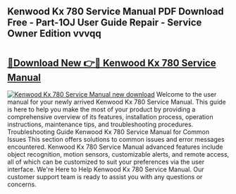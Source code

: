 ## Kenwood Kx 780 Service Manual PDF Download Free - Part-1OJ User Guide Repair - Service Owner Edition vvvqq

# <h2><a href="http://bc48140.oget.top/?id=Kenwood+Kx+780+Service+Manual">🔗Download New 👉🔴 Kenwood Kx 780 Service Manual</a></h2>

[![Kenwood Kx 780 Service Manual new download](https://i.imgur.com/5g1atiW.png)](http://bc48140.oget.top/?id=Kenwood+Kx+780+Service+Manual)
Welcome to the user manual for your newly arrived Kenwood Kx 780 Service Manual. This guide is here to help you make the most of your product by providing a comprehensive overview of its features, installation process, operation instructions, maintenance tips, and troubleshooting procedures. Troubleshooting Guide Kenwood Kx 780 Service Manual for Common Issues This section offers solutions to common issues and error messages encountered. Kenwood Kx 780 Service Manual advanced features include object recognition, motion sensors, customizable alerts, and remote access, all of which can be customized to suit your preferences via the user interface. We're Here to Help Kenwood Kx 780 Service Manual. Our customer support team is ready to assist you with any questions or concerns.
